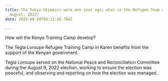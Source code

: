 ```yaml
---
title: The Tokyo Olympics were one year ago; what is the Refugee Team doing in
  August, 2022?
date: 2022-08-28T00:12:10.786Z

---
```


How will the Kenya Training Camp develop?

The Tegla Loroupe Refugee Training Camp in Karen benefits from the support of the Kenyan government.

Tegla Loroupe served on the National Peace and Reconciliation Committee during the August 9, 2022 election, working to ensure the election was peaceful, and observing and reporting on how the election was managed.